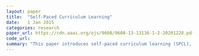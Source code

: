 ```yaml
---
layout: paper
title:  "Self-Paced Curriculum Learning"
date:   1 Jan 2015
categories: research
paper_url: https://cdn.aaai.org/ojs/9608/9608-13-13136-1-2-20201228.pdf
code_url: 
summary: "This paper introduces self-paced curriculum learning (SPCL), a unified framework combining curriculum learning (CL) and self-paced learning (SPL). SPCL leverages prior knowledge and ongoing learning progress through an optimization problem. It mimics collaborative instructor-student learning, exhibiting empirical advantages in two tasks."
---
```



